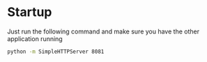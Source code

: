 # Startup

Just run the following command and make sure you have the other application running

```bash
python -m SimpleHTTPServer 8081
```

